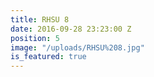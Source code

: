 ```yaml
---
title: RHSU 8
date: 2016-09-28 23:23:00 Z
position: 5
image: "/uploads/RHSU%208.jpg"
is_featured: true
---
```


